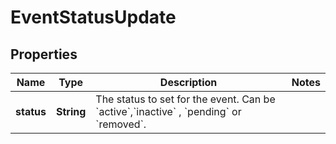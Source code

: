 

# EventStatusUpdate


## Properties

| Name | Type | Description | Notes |
|------------ | ------------- | ------------- | -------------|
|**status** | **String** | The status to set for the event. Can be &#x60;active&#x60;,&#x60;inactive&#x60; , &#x60;pending&#x60; or &#x60;removed&#x60;. |  |



